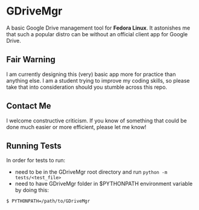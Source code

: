 # GDriveMgr

A basic Google Drive management tool for **Fedora Linux**. It astonishes me that such a popular distro can be without an official client app for Google Drive.

## Fair Warning
I am currently designing this (very) basic app more for practice than anything else. I am a student trying to improve my coding skills, so please take that into consideration should you stumble across this repo.

## Contact Me
I welcome constructive criticism. If you know of something that could be done much easier or more efficient, please let me know!

## Running Tests
In order for tests to run:
  * need to be in the GDriveMgr root directory and run `python -m tests/<test_file>`
  * need to have GDriveMgr folder in $PYTHONPATH environment variable by doing this:
```
$ PYTHONPATH=/path/to/GDriveMgr
```
